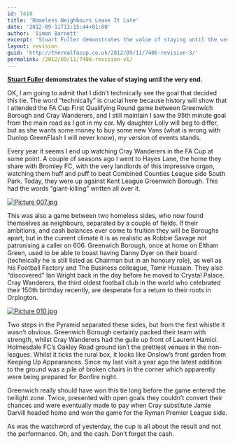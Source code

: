 ```yaml
---
id: 7410
title: 'Homeless Neighbours Leave It Late'
date: '2012-09-11T13:15:44+01:00'
author: 'Simon Barnett'
excerpt: 'Stuart Fuller demonstrates the value of staying until the very end.'
layout: revision
guid: 'http://therealfacup.co.uk/2012/09/11/7406-revision-3/'
permalink: /2012/09/11/7406-revision-v1/
---
```


**[Stuart Fuller](https://twitter.com/theballisround) demonstrates the value of staying until the very end.**

OK, I am going to admit that I didn’t technically see the goal that decided this tie. The word “technically” is crucial here because history will show that I attended the FA Cup First Qualifying Round game between Greenwich Borough and Cray Wanderers, and I still maintain I saw the 95th minute goal from the main road as I got in my car. My daughter Lolly will beg to differ, but as she wants some money to buy some new Vans (what is wrong with Dunlop GreenFlash I will never know), my version of events stands.

Every year it seems I end up watching Cray Wanderers in the FA Cup at some point. A couple of seasons ago I went to Hayes Lane, the home they share with Bromley FC, with the very landlords of this impressive organ, watching them huff and puff to beat Combined Counties League side South Park. Today, they were up against Kent League Greenwich Borough. This had the words “giant-killing” written all over it.

[![Picture 007.jpg](http://lh4.ggpht.com/-CohMHGgH6hc/UE8rIQxX_FI/AAAAAAAAB54/fZxiwn7O43A/h320/Picture%252520007.jpg)](http://lh4.ggpht.com/-CohMHGgH6hc/UE8rIQxX_FI/AAAAAAAAB54/fZxiwn7O43A/w800/Picture%252520007.jpg)

This was also a game between two homeless sides, who now found themselves as neighbours, separated by a couple of fields. If their ambitions, and cash balances ever come to fruition they will be Boroughs apart, but in the current climate it is as realistic as Robbie Savage not patronising a caller on 606. Greenwich Borough, once at home on Eltham Green, used to be able to boast having Danny Dyer on their board (technically he is still listed as Chairman but in an honoury role), as well as his Football Factory and The Business colleague, Tamir Hussain. They also “discovered” Ian Wright back in the day before he moved to Crystal Palace. Cray Wanderers, the third oldest football club in the world who celebrated their 150th birthday recently, are desperate for a return to their roots in Orpington.

[![Picture 010.jpg](http://lh6.ggpht.com/-VekQu2ZPEQk/UE8rIVPxFKI/AAAAAAAAB58/GmvPaIRMONo/h320/Picture%252520010.jpg)](http://lh6.ggpht.com/-VekQu2ZPEQk/UE8rIVPxFKI/AAAAAAAAB58/GmvPaIRMONo/w800/Picture%252520010.jpg)

Two steps in the Pyramid separated these sides, but from the first whistle it wasn’t obvious. Greenwich Borough certainly packed their team with strength, whilst Cray Wanderers had the guile up front of Laurent Hamici. Holmesdale FC’s Oakley Road ground isn’t the prettiest venues in the non-leagues. Whilst it ticks the rural box, it looks like Onslow’s front garden from Keeping Up Appearances. Since my last visit a year ago the latest addition to the ground was a pile of broken chairs in the corner which apparently were being prepared for Bonfire night.

Greenwich really should have won this tie long before the game entered the twilight zone. Twice, presented with open goals they couldn’t convert their chances and were eventually made to pay when Cray substitute Jamie Darvill headed home and won the game for the Ryman Premier League side.

As was the watchword of yesterday, the cup is all about the result and not the performance. Oh, and the cash. Don’t forget the cash.